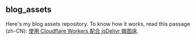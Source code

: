 ## blog_assets

Here's my blog assets repository. To know how it works, read this passage (zh-CN): [使用 Cloudflare Workers 配合 jsDelivr 做图床](https://galiren.me/2023/03/11/start-using-cf-workers/).